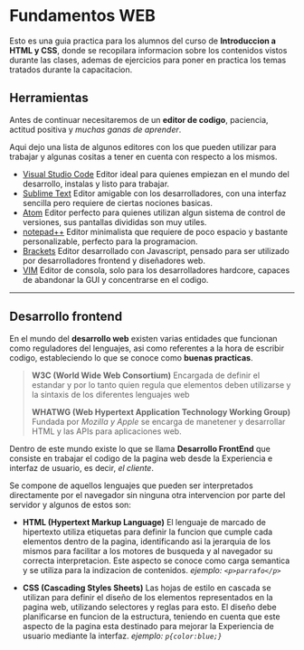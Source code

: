 # Fundamentos WEB

Esto es una guia practica para los alumnos del curso de __Introduccion a HTML y CSS__, donde se recopilara informacion sobre los contenidos vistos durante las clases, ademas de ejercicios para poner en practica los temas tratados durante la capacitacion.

## Herramientas

Antes de continuar necesitaremos de un __editor de codigo__, paciencia, actitud positiva y _muchas ganas de aprender_.

Aqui dejo una lista de algunos editores con los que pueden utilizar para trabajar y algunas cositas a tener en cuenta con respecto a los mismos.

* [Visual Studio Code](https://code.visualstudio.com) Editor ideal para quienes empiezan en el mundo del desarrollo, instalas y listo para trabajar.
* [Sublime Text](https://sublimetext.com) Editor amigable con los desarrolladores, con una interfaz sencilla pero requiere de ciertas nociones basicas.
* [Atom](https://atom.io) Editor perfecto para quienes utilizan algun sistema de control de versiones, sus pantallas divididas son muy utiles.
* [notepad++](https://notepad-plus-plus.org/) Editor minimalista que requiere de poco espacio y bastante personalizable, perfecto para la programacion.
* [Brackets](https://brackets.io) Editor desarrollado con Javascript, pensado para ser utilizado por desarrolladores frontend y diseñadores web.
* [VIM](https://www.vim.org/) Editor de consola, solo para los desarrolladores hardcore, capaces de abandonar la GUI y concentrarse en el codigo.

___

## Desarrollo frontend

En el mundo del __desarrollo web__ existen varias entidades que funcionan como reguladores del lenguajes, asi como referentes a la hora de escribir codigo, estableciendo lo que se conoce como __buenas practicas__.

> __W3C (World Wide Web Consortium)__ Encargada de definir el estandar y por lo tanto quien regula que elementos deben utilizarse y la sintaxis de los diferentes lenguajes web
>
> __WHATWG (Web Hypertext Application Technology Working Group)__ Fundada por _Mozilla y Apple_ se encarga de manetener y desarrollar HTML y las APIs para aplicaciones web.

Dentro de este mundo existe lo que se llama __Desarrollo FrontEnd__ que consiste en trabajar el codigo de la pagina web desde la Experiencia e interfaz de usuario, es decir, _el cliente_.

Se compone de aquellos lenguajes que pueden ser interpretados directamente por el navegador sin ninguna otra intervencion por parte del servidor y algunos de estos son:

* __HTML (Hypertext Markup Language)__ El lenguaje de marcado de hipertexto utiliza etiquetas para definir la funcion que cumple cada elementos dentro de la pagina, identificando asi la jerarquia de los mismos para facilitar a los motores de busqueda y al navegador su correcta interpretacion. Este aspecto se conoce como carga semantica y se utiliza para la indizacion de contenidos.
_ejemplo: `<p>parrafo</p>`_

* __CSS (Cascading Styles Sheets)__ Las hojas de estilo en cascada se utilizan para definir el diseño de los elementos representados en la pagina web, utilizando selectores y reglas para esto. El diseño debe planificarse en funcion de la estructura, teniendo en cuenta que este aspecto de la pagina esta destinado para mejorar la Experiencia de usuario mediante la interfaz.
_ejemplo: `p{color:blue;}`_

